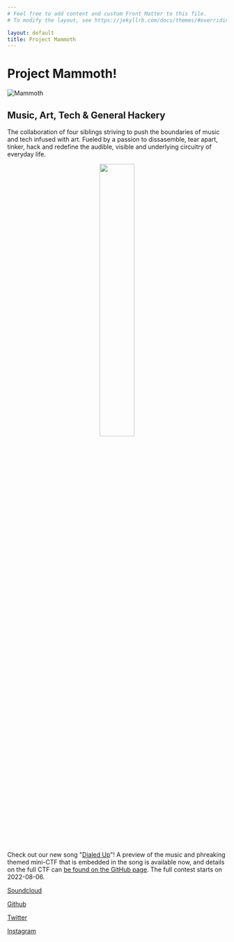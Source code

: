 ```yaml
---
# Feel free to add content and custom Front Matter to this file.
# To modify the layout, see https://jekyllrb.com/docs/themes/#overriding-theme-defaults

layout: default
title: Project Mammoth
---
```


# Project Mammoth!
![Mammoth](https://projectmammoth.com/images/pm-logo-no-text.jpg)
## Music, Art, Tech & General Hackery

The collaboration of four siblings striving to push the boundaries of music and tech infused with art. Fueled by a passion to dissasemble, tear apart, tinker, hack and redefine the audible, visible and underlying circuitry of everyday life.    

<p align="center">
<img width="40%" height="40%" src="https://projectmammoth.com/images/dialed-up-ascii.png">
</p>

Check out our new song "[Dialed Up](https://github.com/project-mammoth/dialed-up-ctf/raw/main/Dialed%20Up%20CTF.mp3)"!  A preview of the music and phreaking themed mini-CTF that is embedded in the song is available now, and details on the full CTF can [be found on the GitHub page](https://github.com/project-mammoth/dialed-up-ctf). The full contest starts on 2022-08-06.


[Soundcloud](https://soundcloud.com/projectmammoth)

[Github](https://github.com/project-mammoth)

[Twitter](https://twitter.com/prjctmammoth)

[Instagram](https://www.instagram.com/project_mammoth/)
